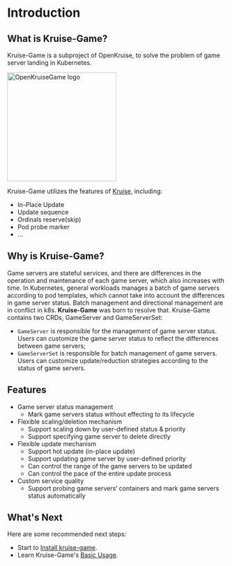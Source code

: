 # Introduction

## What is Kruise-Game?
Kruise-Game is a subproject of OpenKruise, to solve the problem of game server landing in Kubernetes.

<img width="250px" src="../images/logo.jpg" alt="OpenKruiseGame logo"/>

Kruise-Game utilizes the features of [Kruise](https://github.com/openkruise/kruise), including:
- In-Place Update
- Update sequence
- Ordinals reserve(skip)
- Pod probe marker
- …

## Why is Kruise-Game?
Game servers are stateful services, and there are differences in the operation and maintenance of each game server, which also increases with time. In Kubernetes, general workloads manages a batch of game servers according to pod templates, which cannot take into account the differences in game server status. Batch management and directional management are in conflict in k8s. **Kruise-Game** was born to resolve that. Kruise-Game contains two CRDs, GameServer and GameServerSet:

- `GameServer` is responsible for the management of game server status. Users can customize the game server status to reflect the differences between game servers;
- `GameServerSet` is responsible for batch management of game servers. Users can customize update/reduction strategies according to the status of game servers.

## Features
- Game server status management
    - Mark game servers status without effecting to its lifecycle
- Flexible scaling/deletion mechanism
    - Support scaling down by user-defined status & priority
    - Support specifying game server to delete directly
- Flexible update mechanism
    - Support hot update (in-place update)
    - Support updating game server by user-defined priority
    - Can control the range of the game servers to be updated
    - Can control the pace of the entire update process
- Custom service quality
    - Support probing game servers‘ containers and mark game servers status automatically

## What's Next
Here are some recommended next steps:

- Start to [Install kruise-game](./installation.md).
- Learn Kruise-Game's [Basic Usage](../tutorials/basic_usage.md).